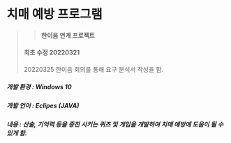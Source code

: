 # 치매 예방 프로그램
>> #### 한이음 연계 프로젝트
>>
> #### 최초 수정 20220321
> 
> 20220325 한이음 회의를 통해 요구 분석서 작성을 함.


##### 개발 환경 : Windows 10 
##### 개발 언어 : Eclipes (JAVA)
##### 내용 : 산술, 기억력 등을 증진 시키는 퀴즈 및 게임을 개발하여 치매 예방에 도움이 될 수 있게 함.

